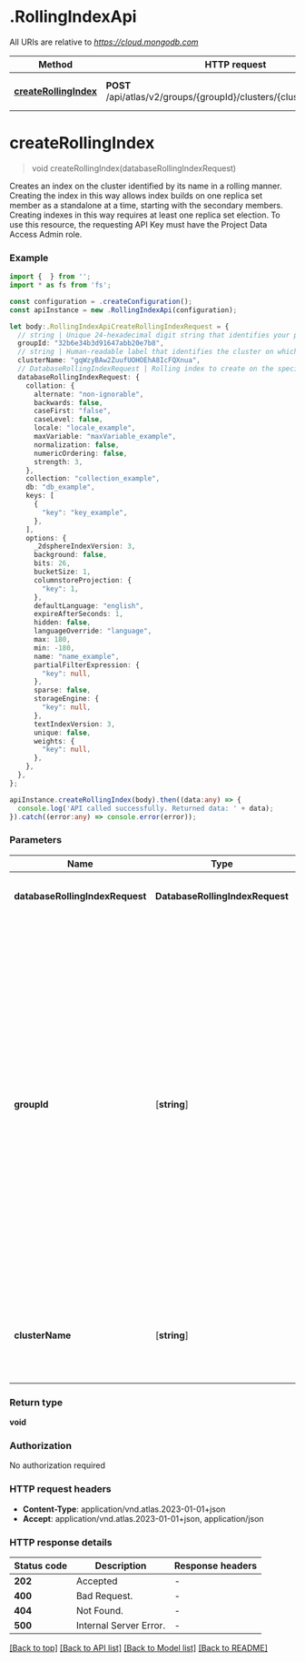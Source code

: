 # .RollingIndexApi

All URIs are relative to *https://cloud.mongodb.com*

Method | HTTP request | Description
------------- | ------------- | -------------
[**createRollingIndex**](RollingIndexApi.md#createRollingIndex) | **POST** /api/atlas/v2/groups/{groupId}/clusters/{clusterName}/index | Create One Rolling Index


# **createRollingIndex**
> void createRollingIndex(databaseRollingIndexRequest)

Creates an index on the cluster identified by its name in a rolling manner. Creating the index in this way allows index builds on one replica set member as a standalone at a time, starting with the secondary members. Creating indexes in this way requires at least one replica set election. To use this resource, the requesting API Key must have the Project Data Access Admin role.

### Example


```typescript
import {  } from '';
import * as fs from 'fs';

const configuration = .createConfiguration();
const apiInstance = new .RollingIndexApi(configuration);

let body:.RollingIndexApiCreateRollingIndexRequest = {
  // string | Unique 24-hexadecimal digit string that identifies your project. Use the [/groups](#tag/Projects/operation/listProjects) endpoint to retrieve all projects to which the authenticated user has access.  **NOTE**: Groups and projects are synonymous terms. Your group id is the same as your project id. For existing groups, your group/project id remains the same. The resource and corresponding endpoints use the term groups.
  groupId: "32b6e34b3d91647abb20e7b8",
  // string | Human-readable label that identifies the cluster on which MongoDB Cloud creates an index.
  clusterName: "gqWzyBAw2ZuufUOHOEhA8IcFQXnua",
  // DatabaseRollingIndexRequest | Rolling index to create on the specified cluster.
  databaseRollingIndexRequest: {
    collation: {
      alternate: "non-ignorable",
      backwards: false,
      caseFirst: "false",
      caseLevel: false,
      locale: "locale_example",
      maxVariable: "maxVariable_example",
      normalization: false,
      numericOrdering: false,
      strength: 3,
    },
    collection: "collection_example",
    db: "db_example",
    keys: [
      {
        "key": "key_example",
      },
    ],
    options: {
      _2dsphereIndexVersion: 3,
      background: false,
      bits: 26,
      bucketSize: 1,
      columnstoreProjection: {
        "key": 1,
      },
      defaultLanguage: "english",
      expireAfterSeconds: 1,
      hidden: false,
      languageOverride: "language",
      max: 180,
      min: -180,
      name: "name_example",
      partialFilterExpression: {
        "key": null,
      },
      sparse: false,
      storageEngine: {
        "key": null,
      },
      textIndexVersion: 3,
      unique: false,
      weights: {
        "key": null,
      },
    },
  },
};

apiInstance.createRollingIndex(body).then((data:any) => {
  console.log('API called successfully. Returned data: ' + data);
}).catch((error:any) => console.error(error));
```


### Parameters

Name | Type | Description  | Notes
------------- | ------------- | ------------- | -------------
 **databaseRollingIndexRequest** | **DatabaseRollingIndexRequest**| Rolling index to create on the specified cluster. |
 **groupId** | [**string**] | Unique 24-hexadecimal digit string that identifies your project. Use the [/groups](#tag/Projects/operation/listProjects) endpoint to retrieve all projects to which the authenticated user has access.  **NOTE**: Groups and projects are synonymous terms. Your group id is the same as your project id. For existing groups, your group/project id remains the same. The resource and corresponding endpoints use the term groups. | defaults to undefined
 **clusterName** | [**string**] | Human-readable label that identifies the cluster on which MongoDB Cloud creates an index. | defaults to undefined


### Return type

**void**

### Authorization

No authorization required

### HTTP request headers

 - **Content-Type**: application/vnd.atlas.2023-01-01+json
 - **Accept**: application/vnd.atlas.2023-01-01+json, application/json


### HTTP response details
| Status code | Description | Response headers |
|-------------|-------------|------------------|
**202** | Accepted |  -  |
**400** | Bad Request. |  -  |
**404** | Not Found. |  -  |
**500** | Internal Server Error. |  -  |

[[Back to top]](#) [[Back to API list]](README.md#documentation-for-api-endpoints) [[Back to Model list]](README.md#documentation-for-models) [[Back to README]](README.md)


